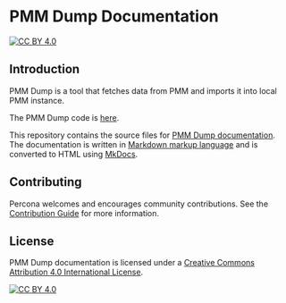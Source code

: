 # PMM Dump Documentation

[![CC BY 4.0][cc-by-shield]][cc-by]

## Introduction

PMM Dump is a tool that fetches data from PMM and imports it into local PMM instance.

The PMM Dump code is [here](https://github.com/percona/pmm-dump).

This repository contains the source files for [PMM Dump documentation](https://docs.percona.com). The documentation is written in [Markdown markup language](https://en.wikipedia.org/wiki/Markdown) and is converted to HTML using [MkDocs](https://www.mkdocs.org/).

## Contributing

Percona welcomes and encourages community contributions. See the [Contribution Guide](CONTRIBUTING.md) for more information.

## License

PMM Dump documentation is licensed under a
[Creative Commons Attribution 4.0 International License][cc-by].

[![CC BY 4.0][cc-by-image]][cc-by]

[cc-by]: http://creativecommons.org/licenses/by/4.0/
[cc-by-image]: https://i.creativecommons.org/l/by/4.0/88x31.png
[cc-by-shield]: https://img.shields.io/badge/License-CC%20BY%204.0-lightgrey.svg
